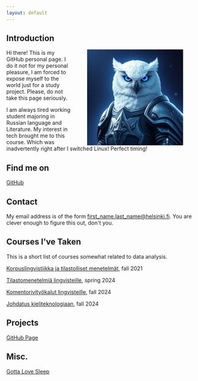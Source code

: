 ```yaml
---
layout: default
---
```


## Introduction

<img src="assets/images/white_ai_owl.jpeg" alt="AI makes cool pictures!" hspace="40" width="50%" align="right"/> Hi there! This is my GitHub personal page. I do it not for my personal pleasure, I am forced to expose myself to the world just for a study project. Please, do not take this page seriously.

I am always tired working student majoring in Russian language and Literature. My interest in tech brought me to this course. Which was inadvertently right after I switched Linux! Perfect timing!

## Find me on

[GitHub](https://github.com/Howlynight)

## Contact

My email address is of the form first_name.last_name@helsinki.fi. You are clever enough to figure this out, don't you. 

## Courses I've Taken

This is a short list of courses somewhat related to data analysis.

[Korpuslingvistiikka ja tilastolliset menetelmät](https://studies.helsinki.fi/kurssit/toteutus/otm-c88e9c68-f6a9-4ced-96e2-1d4b7746eb04), fall 2021

[Tilastomenetelmiä lingvisteille](https://studies.helsinki.fi/kurssit/toteutus/hy-opt-cur-2425-b0e19397-66f9-4889-8375-4aa61f3a09df), spring 2024

[Komentorivityökalut lingvisteille](https://studies.helsinki.fi/kurssit/toteutus/hy-opt-cur-2425-261401a1-c550-4436-91b9-7edf4a1a3b57), fall 2024

[Johdatus kieliteknologiaan](https://studies.helsinki.fi/kurssit/toteutus/hy-opt-cur-2425-43b8f122-8ca2-453b-addd-cbfd756c3306), fall 2024

## Projects

[GitHub Page](https://Howlynight.github.io)

## Misc. 

[Gotta Love Sleep](https://en.wikipedia.org/wiki/Sleep) 
